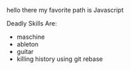 hello there my favorite path is Javascript

Deadly Skills Are:
* maschine
* ableton
* guitar
* killing history using git rebase
